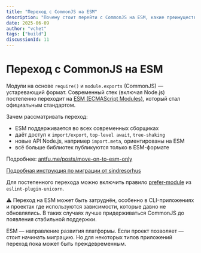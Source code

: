 ```yaml
---
title: "Переход с CommonJS на ESM"
description: "Почему стоит перейти с CommonJS на ESM, какие преимущества даёт новый формат модулей и когда миграция может вызвать проблемы."
date: 2025-06-09
author: "vchet"
tags: ["build"]
discussionId: 11
---
```


# Переход с CommonJS на ESM

Модули на основе `require()` и `module.exports` (CommonJS) — устаревающий формат. Современный стек (включая Node.js) постепенно переходит на [ESM (ECMAScript Modules)](https://nodejs.org/api/esm.html), который стал официальным стандартом.

Зачем рассматривать переход:

- ESM поддерживается во всех современных сборщиках
- даёт доступ к `import/export`, `top-level await`, `tree-shaking`
- новые API Node.js, например `import.meta`, ориентированы на ESM
- всё больше библиотек публикуются только в ESM-формате

Подробнее: [antfu.me/posts/move-on-to-esm-only](https://antfu.me/posts/move-on-to-esm-only)

[Подробная инструкция по миграции от sindresorhus](https://gist.github.com/sindresorhus/a39789f98801d908bbc7ff3ecc99d99c)

Для постепенного перехода можно включить правило [prefer-module](https://github.com/sindresorhus/eslint-plugin-unicorn/blob/main/docs/rules/prefer-module.md) из `eslint-plugin-unicorn`.

⚠️ Переход на ESM может быть затруднён, особенно в CLI-приложениях и проектах где используются зависимости, которые давно не обновлялись. В таких случаях лучше придерживаться CommonJS до появления стабильной поддержки.

ESM — направление развития платформы. Если проект позволяет — стоит начинать миграцию. Но для некоторых типов приложений переход пока может быть преждевременным.
